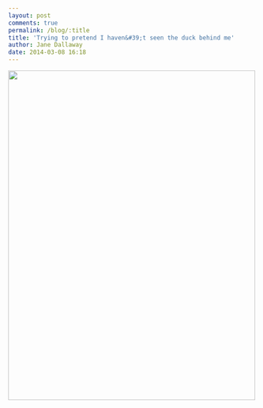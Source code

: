 ```yaml
---
layout: post
comments: true
permalink: /blog/:title
title: 'Trying to pretend I haven&#39;t seen the duck behind me'
author: Jane Dallaway
date: 2014-03-08 16:18
---
```


<div><a href="http://static.skitters.dallaway.com/tp_IMG_20140308_125805.jpg"><img src="http://static.skitters.dallaway.com/tp_thumb_IMG_20140308_125805.jpg" width="500" height="667"/></a></div>


  
      
